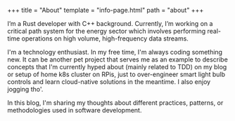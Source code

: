 +++
title = "About"
template = "info-page.html"
path = "about"
+++

I’m a Rust developer with C++ background. Currently, I’m working on a critical path system for the energy sector which involves performing real-time operations on high volume, high-frequency data streams.

I'm a technology enthusiast. In my free time, I'm always coding something new. It can be another pet project that serves me as an example to describe concepts that I'm currently hyped about (mainly related to TDD) on my blog or setup of home k8s cluster on RPis, just to over-engineer smart light bulb controls and learn cloud-native solutions in the meantime. I also enjoy jogging tho'.

In this blog, I'm sharing my thoughts about different practices, patterns, or methodologies used in software development.
